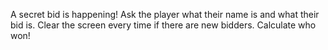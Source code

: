 A secret bid is happening! Ask the player what their name is and what their bid is. Clear the screen every time if there are new bidders. Calculate who won!
